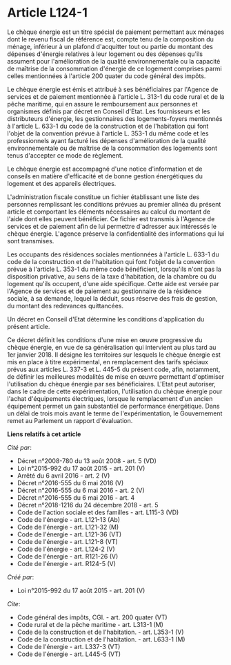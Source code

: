 # Article L124-1

Le chèque énergie est un titre spécial de paiement permettant aux ménages dont le revenu fiscal de référence est, compte tenu
de la composition du ménage, inférieur à un plafond d'acquitter tout ou partie du montant des dépenses d'énergie relatives à
leur logement ou des dépenses qu'ils assument pour l'amélioration de la qualité environnementale ou la capacité de maîtrise
de la consommation d'énergie de ce logement comprises parmi celles mentionnées à l'article 200 quater du code général des
impôts. 

Le chèque énergie est émis et attribué à ses bénéficiaires par l'Agence de services et de paiement mentionnée à l'article L.
313-1 du code rural et de la pêche maritime, qui en assure le remboursement aux personnes et organismes définis par décret en
Conseil d'Etat. Les fournisseurs et les distributeurs d'énergie, les gestionnaires des logements-foyers mentionnés à
l'article L. 633-1 du code de la construction et de l'habitation qui font l'objet de la convention prévue à l'article L.
353-1 du même code et les professionnels ayant facturé les dépenses d'amélioration de la qualité environnementale ou de
maîtrise de la consommation des logements sont tenus d'accepter ce mode de règlement. 

Le chèque énergie est accompagné d'une notice d'information et de conseils en matière d'efficacité et de bonne gestion
énergétiques du logement et des appareils électriques. 

L'administration fiscale constitue un fichier établissant une liste des personnes remplissant les conditions prévues au
premier alinéa du présent article et comportant les éléments nécessaires au calcul du montant de l'aide dont elles peuvent
bénéficier. Ce fichier est transmis à l'Agence de services et de paiement afin de lui permettre d'adresser aux intéressés le
chèque énergie. L'agence préserve la confidentialité des informations qui lui sont transmises. 

Les occupants des résidences sociales mentionnées à l'article L. 633-1 du code de la construction et de l'habitation qui font
l'objet de la convention prévue à l'article L. 353-1 du même code bénéficient, lorsqu'ils n'ont pas la disposition privative,
au sens de la taxe d'habitation, de la chambre ou du logement qu'ils occupent, d'une aide spécifique. Cette aide est versée
par l'Agence de services et de paiement au gestionnaire de la résidence sociale, à sa demande, lequel la déduit, sous réserve
des frais de gestion, du montant des redevances quittancées. 

Un décret en Conseil d'Etat détermine les conditions d'application du présent article. 

Ce décret définit les conditions d'une mise en œuvre progressive du chèque énergie, en vue de sa généralisation qui
intervient au plus tard au 1er janvier 2018. Il désigne les territoires sur lesquels le chèque énergie est mis en place à
titre expérimental, en remplacement des tarifs spéciaux prévus aux articles L. 337-3 et L. 445-5 du présent code, afin,
notamment, de définir les meilleures modalités de mise en œuvre permettant d'optimiser l'utilisation du chèque énergie par
ses bénéficiaires. L'Etat peut autoriser, dans le cadre de cette expérimentation, l'utilisation du chèque énergie pour
l'achat d'équipements électriques, lorsque le remplacement d'un ancien équipement permet un gain substantiel de performance
énergétique. Dans un délai de trois mois avant le terme de l'expérimentation, le Gouvernement remet au Parlement un rapport
d'évaluation.

**Liens relatifs à cet article**

_Cité par_:

  - Décret n°2008-780 du 13 août 2008 - art. 5 (VD)
  - Loi n°2015-992 du 17 août 2015 - art. 201 (V)
  - Arrêté du 6 avril 2016 - art. 2 (V)
  - Décret n°2016-555 du 6 mai 2016 (V)
  - Décret n°2016-555 du 6 mai 2016 - art. 2 (V)
  - Décret n°2016-555 du 6 mai 2016 - art. 4
  - Décret n°2018-1216 du 24 décembre 2018 - art. 5
  - Code de l'action sociale et des familles - art. L115-3 (VD)
  - Code de l'énergie - art. L121-13 (Ab)
  - Code de l'énergie - art. L121-32 (M)
  - Code de l'énergie - art. L121-36 (VT)
  - Code de l'énergie - art. L121-8 (VT)
  - Code de l'énergie - art. L124-2 (V)
  - Code de l'énergie - art. R121-26 (V)
  - Code de l'énergie - art. R124-5 (V)

_Créé par_:

  - Loi n°2015-992 du 17 août 2015 - art. 201 (V)

_Cite_:

  - Code général des impôts, CGI. - art. 200 quater (VT)
  - Code rural et de la pêche maritime - art. L313-1 (M)
  - Code de la construction et de l'habitation. - art. L353-1 (V)
  - Code de la construction et de l'habitation. - art. L633-1 (M)
  - Code de l'énergie - art. L337-3 (VT)
  - Code de l'énergie - art. L445-5 (VT)
